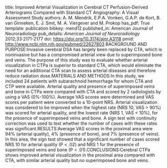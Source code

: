 title: Improved Arterial Visualization in Cerebral CT Perfusion-Derived Arteriograms Compared with Standard CT Angiography: A Visual Assessment Study
authors: A. M. Mendrik, E.P.A. Vonken, G.A.P. de Kort, B. van Ginneken, E. J. Smit, M. A. Viergever and M. Prokop
has_pdf: True
template: publication
bibkey: mend12
published_in: American Journal of Neuroradiology
pub_details: <i>American Journal of Neuroradiology</i> 2012;33:2171-2177
doi: https://doi.org/10.3174/ajnr.A3118
pmid: http://www.ncbi.nlm.nih.gov/pubmed/22627803
BACKGROUND AND PURPOSE:Invasive cerebral DSA has largely been replaced by CTA, which is noninvasive but has a compromised arterial view due to superimposed bone and veins. The purpose of this study was to evaluate whether arterial visualization in CTPa is superior to standard CTA, which would eliminate the need for an additional CTA scan to assess arterial diseases and therefore reduce radiation dose.MATERIALS AND METHODS:In this study, we included 24 patients with subarachnoid hemorrhage for whom CTA and CTP were available. Arterial quality and presence of superimposed veins and bone in CTPa were compared with CTA and scored by 2 radiologists by using a VAS (0\%-100\%). Average VAS scores were determined and VAS scores per patient were converted to a 10-point NRS. Arterial visualization was considered to be improved when the highest rate (NRS 10, VAS > 90\%) was scored for arterial quality, and the lowest rate (NRS 1, VAS < 10\%), for the presence of superimposed veins and bone. A sign test with continuity correction was used to test whether the number of cases with these rates was significant.RESULTS:Average VAS scores in the proximal area were 94\% (arterial quality), 4\% (presence of bone), and 7\% (presence of veins). In this area, the sign test showed that a significant number of cases scored NRS 10 for arterial quality (P < .02) and NRS 1 for the presence of superimposed veins and bone (P < .01).CONCLUSIONS:Cerebral CTPa shows improved arterial visualization in the proximal area compared with CTA, with similar arterial quality but no superimposed bone and veins.


